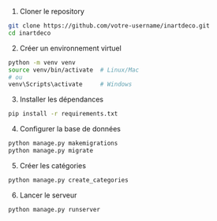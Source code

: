 1. Cloner le repository
```bash
git clone https://github.com/votre-username/inartdeco.git
cd inartdeco
```

2. Créer un environnement virtuel
```bash
python -m venv venv
source venv/bin/activate  # Linux/Mac
# ou
venv\Scripts\activate     # Windows
```

3. Installer les dépendances
```bash
pip install -r requirements.txt
```

4. Configurer la base de données
```bash
python manage.py makemigrations
python manage.py migrate
```

5. Créer les catégories
```bash
python manage.py create_categories
```

6. Lancer le serveur
```bash
python manage.py runserver
```